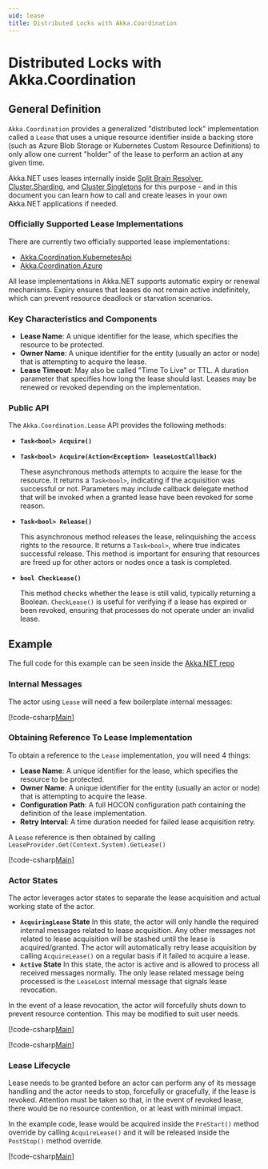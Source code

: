 ```yaml
---
uid: lease
title: Distributed Locks with Akka.Coordination
---
```

# Distributed Locks with Akka.Coordination

## General Definition

`Akka.Coordination` provides a generalized "distributed lock" implementation called a `Lease` that uses a unique resource identifier inside a backing store (such as Azure Blob Storage or Kubernetes Custom Resource Definitions) to only allow one current "holder" of the lease to perform an action at any given time.

Akka.NET uses leases internally inside [Split Brain Resolver](../clustering/split-brain-resolver.md), [Cluster.Sharding](../clustering/cluster-sharding.md), and [Cluster Singletons](../clustering/cluster-singleton.md) for this purpose - and in this document you can learn how to call and create leases in your own Akka.NET applications if needed.

### Officially Supported Lease Implementations

There are currently two officially supported lease implementations:

* [Akka.Coordination.KubernetesApi](https://github.com/akkadotnet/Akka.Management/tree/dev/src/coordination/kubernetes/Akka.Coordination.KubernetesApi)
* [Akka.Coordination.Azure](https://github.com/akkadotnet/Akka.Management/tree/dev/src/coordination/azure/Akka.Coordination.Azure)

All lease implementations in Akka.NET supports automatic expiry or renewal mechanisms. Expiry ensures that leases do not remain active indefinitely, which can prevent resource deadlock or starvation scenarios.

### Key Characteristics and Components

* **Lease Name**: A unique identifier for the lease, which specifies the resource to be protected.
* **Owner Name**: A unique identifier for the entity (usually an actor or node) that is attempting to acquire the lease.
* **Lease Timeout**: May also be called "Time To Live" or TTL. A duration parameter that specifies how long the lease should last. Leases may be renewed or revoked depending on the implementation.

### Public API

The `Akka.Coordination.Lease` API provides the following methods:

* **`Task<bool> Acquire()`**
* **`Task<bool> Acquire(Action<Exception> leaseLostCallback)`**

  These asynchronous methods attempts to acquire the lease for the resource. It returns a `Task<bool>`, indicating if the acquisition was successful or not. Parameters may include callback delegate method that will be invoked when a granted lease have been revoked for some reason.

* **`Task<bool> Release()`**

  This asynchronous method releases the lease, relinquishing the access rights to the resource. It returns a `Task<bool>`, where true indicates successful release. This method is important for ensuring that resources are freed up for other actors or nodes once a task is completed.

* **`bool CheckLease()`**

  This method checks whether the lease is still valid, typically returning a Boolean. `CheckLease()` is useful for verifying if a lease has expired or been revoked, ensuring that processes do not operate under an invalid lease.

## Example

The full code for this example can be seen inside the [Akka.NET repo](https://github.com/akkadotnet/akka.net/blob/dev/src/core/Akka.Docs.Tests/Utilities/LeaseActorDocSpec.cs)

### Internal Messages

The actor using `Lease` will need a few boilerplate internal messages:

[!code-csharp[Main](../../../src/core/Akka.Docs.Tests/Utilities/LeaseActorDocSpec.cs?name=messages)]

### Obtaining Reference To Lease Implementation

To obtain a reference to the `Lease` implementation, you will need 4 things:

* **Lease Name**: A unique identifier for the lease, which specifies the resource to be protected.
* **Owner Name**: A unique identifier for the entity (usually an actor or node) that is attempting to acquire the lease.
* **Configuration Path**: A full HOCON configuration path containing the definition of the lease implementation.
* **Retry Interval**: A time duration needed for failed lease acquisition retry.

A `Lease` reference is then obtained by calling `LeaseProvider.Get(Context.System).GetLease()`

[!code-csharp[Main](../../../src/core/Akka.Docs.Tests/Utilities/LeaseActorDocSpec.cs?name=constructor)]

### Actor States

The actor leverages actor states to separate the lease acquisition and actual working state of the actor.

* **`AcquiringLease` State**
  In this state, the actor will only handle the required internal messages related to lease acquisition. Any other messages not related to lease acquisition will be stashed until the lease is acquired/granted. The actor will automatically retry lease acquisition by calling `AcquireLease()` on a regular basis if it failed to acquire a lease.
* **`Active` State**
  In this state, the actor is active and is allowed to process all received messages normally. The only lease related message being processed is the `LeaseLost` internal message that signals lease revocation.

In the event of a lease revocation, the actor will forcefully shuts down to prevent resource contention. This may be modified to suit user needs.

[!code-csharp[Main](../../../src/core/Akka.Docs.Tests/Utilities/LeaseActorDocSpec.cs?name=actor-states)]

[!code-csharp[Main](../../../src/core/Akka.Docs.Tests/Utilities/LeaseActorDocSpec.cs?name=lease-acquisition)]

### Lease Lifecycle

Lease needs to be granted before an actor can perform any of its message handling and the actor needs to stop, forcefully or gracefully, if the lease is revoked. Attention must be taken so that, in the event of revoked lease, there would be no resource contention, or at least with minimal impact.

In the example code, lease would be acquired inside the `PreStart()` method override by calling `AcquireLease()` and it will be released inside the `PostStop()` method override.

[!code-csharp[Main](../../../src/core/Akka.Docs.Tests/Utilities/LeaseActorDocSpec.cs?name=lease-lifecycle)]
